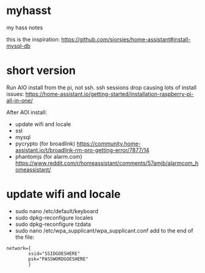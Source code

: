 # myhasst
my hass notes

this is the inspiration: https://github.com/sjorsjes/home-assistant#install-mysql-db

# short version

Run AIO install from the pi, not ssh.  ssh sessions drop causing lots of install issues: 
  https://home-assistant.io/getting-started/installation-raspberry-pi-all-in-one/
  
After AOI install:
- update wifi and locale
- ssl
- mysql
- pycrypto (for broadlink) https://community.home-assistant.io/t/broadlink-rm-pro-getting-error/7877/14
- phantomjs (for alarm.com) https://www.reddit.com/r/homeassistant/comments/57amjb/alarmcom_homeassistant/

# update wifi and locale

- sudo nano /etc/default/keyboard
- sudo dpkg-reconfigure locales
- sudo dpkg-reconfigure tzdata
- sudo nano /etc/wpa_supplicant/wpa_supplicant.conf
add to the end of the file:
```
network={
        ssid="SSIDGOESHERE"
        psk="PASSWORDGOESHERE"
        }
```


